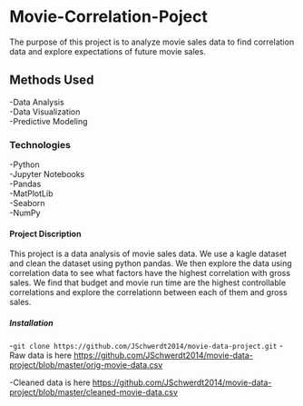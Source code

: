 # **Movie-Correlation-Poject**

The purpose of this project is to analyze movie sales data to find correlation data and explore expectations of future movie sales.

## **Methods Used**

-Data Analysis  
-Data Visualization  
-Predictive Modeling  

### **Technologies**

-Python  
-Jupyter Notebooks  
-Pandas  
-MatPlotLib  
-Seaborn  
-NumPy  

#### **Project Discription**

This project is a data analysis of movie sales data. We use a kagle dataset and clean the dataset using python pandas. We then explore the data using correlation data to see what factors have the highest correlation with gross sales. We find that budget and movie run time are the highest controllable correlations and explore the correlationn between each of them and gross sales.

##### **Installation**

-`git clone https://github.com/JSchwerdt2014/movie-data-project.git`
-Raw data is here https://github.com/JSchwerdt2014/movie-data-project/blob/master/orig-movie-data.csv

-Cleaned data is here https://github.com/JSchwerdt2014/movie-data-project/blob/master/cleaned-movie-data.csv
